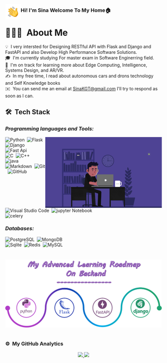 <img alt="Coding" src="./assets/Hand%20Wave.gif" width='50' align="left"/><h3>Hi! I'm Sina Welcome To My Home🏠</h3>


# 👨🏻‍💻 &nbsp;About Me

 💡 &nbsp;I very intersted for Designing RESTful API with Flask and Django and FastAPI and also Develop High Performance Software Solutions.\
🎓 &nbsp;I'm currently studying For master exam in Software Enginerring field.\
🌱 &nbsp;I'm on track for learning more about Edge Computing, Intelligence, Systems Design, and AR/VR.\
✍️ &nbsp;In my free time, I read about autonomous cars and drons technology and Self Knowledge books\
✉️ &nbsp;You can send me an email at SinaKGT@gmail.com I'll try to respond as soon as I can.

## 🛠 &nbsp;Tech Stack
### *Programming languages and Tools:*
<img alt="Coding" src="https://github.com/sinaKGT/sinaKGT/blob/main/assets/codding-reduce.gif" align="right"/>

![Python](https://img.shields.io/badge/-Python-05122A?style=flat&logo=python)&nbsp;
![Flask](https://img.shields.io/badge/-Flask-05122A?style=flat&logo=flask)&nbsp;
![Django](https://img.shields.io/badge/-Django-05122A?style=flat&logo=django&logoColor=092E20)&nbsp;
![Fast Api](https://img.shields.io/badge/-Fastapi-05122A?style=flat&logo=fastapi)\
![C](https://img.shields.io/badge/-C-05122A?style=flat&logo=C&logoColor=A8B9CC)&nbsp;
![C++](https://img.shields.io/badge/-C++-05122A?style=flat&logo=C%2B%2B&logoColor=00599C)&nbsp;
![java](https://img.shields.io/badge/-java-05122A?style=flat&logo=java&logoColor=00599C)\
![Markdown](https://img.shields.io/badge/-Markdown-05122A?style=flat&logo=markdown)&nbsp;
![Git](https://img.shields.io/badge/-Git-05122A?style=flat&logo=git)&nbsp;
![GitHub](https://img.shields.io/badge/-GitHub-05122A?style=flat&logo=github)\
![Visual Studio Code](https://img.shields.io/badge/-Visual%20Studio%20Code-05122A?style=flat&logo=visual-studio-code&logoColor=007ACC)&nbsp;
![jupyter Notebook](https://img.shields.io/badge/-Jupyter%20Notebook-05122A?style=flat&logo=Jupyter&logoColor=007ACC)\
![celery](https://img.shields.io/badge/-celery-05122A?style=flat&logo=celery&logoColor=007ACC)&nbsp;

### *Databases:*
![PostgreSQL](https://img.shields.io/badge/PostgreSQL-05122A?style=flat&logo=postgresql&logoColor=007ACC)&nbsp;
![MongoDB](https://img.shields.io/badge/MongoDB-05122A?style=flat&logo=mongodb&logoColor=007ACC)\
![Sqlite](https://img.shields.io/badge/SQLite-05122A?style=flat&logo=sqlite&logoColor=007ACC)&nbsp;
![Redis](https://img.shields.io/badge/Redis-05122A?style=flat&logo=Redis&logoColor=007ACC)&nbsp;
![MySQL](https://img.shields.io/badge/MySQL-05122A?style=flat&logo=mysql&logoColor=007ACC)
#
![Backend Roadmap](https://github.com/sinaKGT/sinaKGT/blob/main/assets/Product%20Roadmap.png?raw=true)
#
### ⚙️ &nbsp;My GitHub Analytics
<p align="center">
<a href="https://github.com/sinaKGT">
  <img height="170em" src="https://github-readme-stats-eight-theta.vercel.app/api?username=sinaKGT&show_icons=true&theme=radical&include_all_commits=true&count_private=true&show_icons=true"/>
  <img height="170em" src="https://github-readme-stats-eight-theta.vercel.app/api/top-langs/?username=sinaKGT&layout=compact&langs_count=2&theme=radical"/>
</a>
</p>
